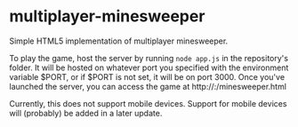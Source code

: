 # multiplayer-minesweeper
Simple HTML5 implementation of multiplayer minesweeper.

To play the game, host the server by running `node app.js` in the repository's folder. It will be hosted on whatever port you specified with the environment variable $PORT, or if $PORT is not set, it will be on port 3000. Once you've launched the server, you can access the game at http://<hostname>:<port>/minesweeper.html

Currently, this does not support mobile devices. Support for mobile devices will (probably) be added in a later update.
